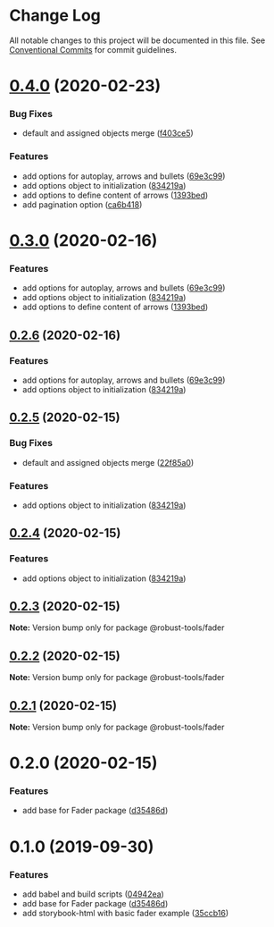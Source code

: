 # Change Log

All notable changes to this project will be documented in this file.
See [Conventional Commits](https://conventionalcommits.org) for commit guidelines.

# [0.4.0](https://github.com/RobustaStudio/robust-tools/compare/@robust-tools/fader@0.2.3...@robust-tools/fader@0.4.0) (2020-02-23)


### Bug Fixes

* default and assigned objects merge ([f403ce5](https://github.com/RobustaStudio/robust-tools/commit/f403ce5))


### Features

* add options for autoplay, arrows and bullets ([69e3c99](https://github.com/RobustaStudio/robust-tools/commit/69e3c99))
* add options object to initialization ([834219a](https://github.com/RobustaStudio/robust-tools/commit/834219a))
* add options to define content of arrows ([1393bed](https://github.com/RobustaStudio/robust-tools/commit/1393bed))
* add pagination option ([ca6b418](https://github.com/RobustaStudio/robust-tools/commit/ca6b418))





# [0.3.0](https://github.com/RobustaStudio/robust-tools/compare/@robust-tools/fader@0.2.3...@robust-tools/fader@0.3.0) (2020-02-16)

### Features

- add options for autoplay, arrows and bullets ([69e3c99](https://github.com/RobustaStudio/robust-tools/commit/69e3c99))
- add options object to initialization ([834219a](https://github.com/RobustaStudio/robust-tools/commit/834219a))
- add options to define content of arrows ([1393bed](https://github.com/RobustaStudio/robust-tools/commit/1393bed))

## [0.2.6](https://github.com/RobustaStudio/robust-tools/compare/@robust-tools/fader@0.2.3...@robust-tools/fader@0.2.6) (2020-02-16)

### Features

- add options for autoplay, arrows and bullets ([69e3c99](https://github.com/RobustaStudio/robust-tools/commit/69e3c99))
- add options object to initialization ([834219a](https://github.com/RobustaStudio/robust-tools/commit/834219a))

## [0.2.5](https://github.com/RobustaStudio/robust-tools/compare/@robust-tools/fader@0.2.3...@robust-tools/fader@0.2.5) (2020-02-15)

### Bug Fixes

- default and assigned objects merge ([22f85a0](https://github.com/RobustaStudio/robust-tools/commit/22f85a0))

### Features

- add options object to initialization ([834219a](https://github.com/RobustaStudio/robust-tools/commit/834219a))

## [0.2.4](https://github.com/RobustaStudio/robust-tools/compare/@robust-tools/fader@0.2.3...@robust-tools/fader@0.2.4) (2020-02-15)

### Features

- add options object to initialization ([834219a](https://github.com/RobustaStudio/robust-tools/commit/834219a))

## [0.2.3](https://github.com/RobustaStudio/robust-tools/compare/@robust-tools/fader@0.2.2...@robust-tools/fader@0.2.3) (2020-02-15)

**Note:** Version bump only for package @robust-tools/fader

## [0.2.2](https://github.com/RobustaStudio/robust-tools/compare/@robust-tools/fader@0.2.1...@robust-tools/fader@0.2.2) (2020-02-15)

**Note:** Version bump only for package @robust-tools/fader

## [0.2.1](https://github.com/RobustaStudio/robust-tools/compare/@robust-tools/fader@0.2.0...@robust-tools/fader@0.2.1) (2020-02-15)

**Note:** Version bump only for package @robust-tools/fader

# 0.2.0 (2020-02-15)

### Features

- add base for Fader package ([d35486d](https://github.com/RobustaStudio/robust-tools/commit/d35486d))

# 0.1.0 (2019-09-30)

### Features

- add babel and build scripts ([04942ea](https://github.com/RobustaStudio/robust-tools/commit/04942ea))
- add base for Fader package ([d35486d](https://github.com/RobustaStudio/robust-tools/commit/d35486d))
- add storybook-html with basic fader example ([35ccb16](https://github.com/RobustaStudio/robust-tools/commit/35ccb16))
